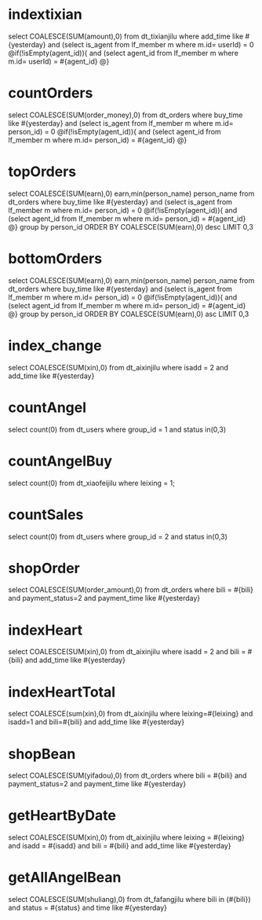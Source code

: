 indextixian
===
select COALESCE(SUM(amount),0) from dt_tixianjilu where add_time like #{yesterday}
and (select is_agent from lf_member m where m.id= userId) = 0
@if(!isEmpty(agent_id)){
   and (select agent_id from lf_member m where m.id= userId) = #{agent_id}
@}

countOrders
===
select COALESCE(SUM(order_money),0) from dt_orders where buy_time like #{yesterday}
and (select is_agent from lf_member m where m.id= person_id) = 0
@if(!isEmpty(agent_id)){
   and (select agent_id from lf_member m where m.id= person_id) = #{agent_id}
@}

topOrders
===
select COALESCE(SUM(earn),0) earn,min(person_name) person_name from dt_orders where buy_time like #{yesterday} 
and (select is_agent from lf_member m where m.id= person_id) = 0
@if(!isEmpty(agent_id)){
   and (select agent_id from lf_member m where m.id= person_id) = #{agent_id}
@}
group by person_id ORDER BY COALESCE(SUM(earn),0) desc LIMIT 0,3

bottomOrders
===
select COALESCE(SUM(earn),0) earn,min(person_name) person_name from dt_orders where buy_time like #{yesterday} 
and (select is_agent from lf_member m where m.id= person_id) = 0
@if(!isEmpty(agent_id)){
   and (select agent_id from lf_member m where m.id= person_id) = #{agent_id}
@}
group by person_id ORDER BY COALESCE(SUM(earn),0) asc LIMIT 0,3

index_change
===
select COALESCE(SUM(xin),0) from dt_aixinjilu where isadd = 2 and add_time like #{yesterday}

countAngel
===
select count(0) from dt_users where group_id = 1 and status in(0,3)

countAngelBuy
===
select count(0) from dt_xiaofeijilu where leixing = 1;

countSales
===
select count(0) from dt_users where group_id = 2 and status in(0,3)

shopOrder
===
select COALESCE(SUM(order_amount),0) from dt_orders where bili = #{bili} and payment_status=2 and payment_time like #{yesterday}

indexHeart
===
select COALESCE(SUM(xin),0) from dt_aixinjilu where isadd = 2 and bili = #{bili} and add_time like #{yesterday}

indexHeartTotal
===
select COALESCE(sum(xin),0) from dt_aixinjilu where leixing=#{leixing} and isadd=1 and bili=#{bili} and add_time like #{yesterday}

shopBean
===
select COALESCE(SUM(yifadou),0) from dt_orders where bili = #{bili} and payment_status=2 and payment_time like #{yesterday}

getHeartByDate
===
select COALESCE(SUM(xin),0) from dt_aixinjilu where leixing = #{leixing} and isadd = #{isadd} and bili = #{bili} and add_time like #{yesterday}

getAllAngelBean
===
select COALESCE(SUM(shuliang),0) from dt_fafangjilu where bili in (#{bili}) and status = #{status} and time like #{yesterday}
